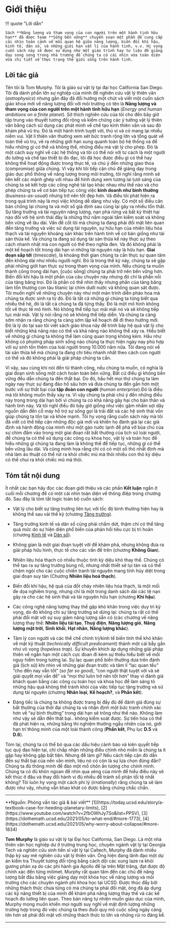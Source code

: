 # Giới thiệu

!!! quote "Lời dẫn"

    Sách **Năng lượng và tham vọng của con người trên một hành tinh hữu hạn** đã được team **Sống bền vững** chuyển soạn một phần để cung cấp cái nhìn toàn cảnh về mối quan hệ giữa năng lượng, biến đổi khí hậu, kinh tế, dân số, và những giới hạn vật lí của hành tinh, v.v. Hi vọng cuốn sách này sẽ được sử dụng như một giáo trình hay tư liệu để giảng dạy song song trong nhà trường để chúng ta có cái nhìn vừa toàn diện vừa chi tiết về thực trạng thế giới sống trên hành tinh. 

## Lời tác giả

Tên tôi là Tom Murphy. Tôi là giáo sư vật lý tại đại học California San Diego. Tôi đã dành phần lớn sự nghiệp của mình để nghiên cứu vật lý thiên văn (*astrophysics*) nhưng gần đây đã đổi hướng một chút và viết một cuốn sách giáo khoa mới về năng lượng đối với môi trường có tên là **Năng lượng và tham vọng của con người trên một hành tinh hữu hạn** (*Energy and human ambitions on a finite planet*). Sở thích nghiên cứu của tôi cho đến bây giờ tập trung vào thuyết tương đối rộng và kiểm chứng các ý tưởng vật lý thiên văn bằng cách sử dụng các phát minh về chế tạo kính thiên văn và sau đó khám phá vũ trụ. Đó là một hành trình tuyệt vời, thú vị và có mang lại nhiều niềm vui. Vật lí thiên văn thường xem xét bức tranh rộng lớn và tổng quát về toàn thể vũ trụ, vẽ ra những giới hạn xung quanh toàn bộ hệ thống và để hiểu những gì có thể và không thể, những điều mà vật lý cho phép. Đó là một cách suy nghĩ về các hệ thống và tôi có thể nói với tư cách là một người đo lường và chế tạo thiết bị đo đạc, tôi đã học được điều gì có thể hay không thể hoạt động được trong thực tế, và chú ý đến những giao thoa (compromise) giữa chúng. Vì vậy khi tôi tiếp cận chủ đề giảng dạy trong giáo dục phổ thông về năng lượng trong môi trường, tôi nghĩ rằng mình sẽ liên kết các mảnh ghép với nhau để hình dung xem tương lai tươi sáng của chúng ta sẽ kết hợp các công nghệ tái tạo khác nhau như thế nào và cho phép chúng ta về cơ bản tiếp tục công việc **kinh doanh như bình thường** (*business-as-usual*) nhưng trở nên tốt đẹp hơn. Và điều tôi phát hiện ra trong quá trình này là mọi việc không dễ dàng như vậy. Có một số điều căn bản chống lại chúng ta và một số giả định sau cùng lại gây ra nhiều tổn thất. Sự tăng trưởng và tài nguyên năng lượng, nạn phá rừng và bất kỳ thiệt hại nào đối với hệ sinh thái đây là những thứ nằm ngoài tầm kiểm soát và không bền vững về lâu dài. Vấn đề cốt lõi mà chúng ta đang phải đối mặt liên quan đến tăng trưởng và việc sử dụng tài nguyên, sự hữu hạn của nhiên liệu hóa thạch và tài nguyên khoáng sản khác trên hành tinh về cơ bản giống như tài sản thừa kế. Và chúng ta đang sử dụng tài sản thừa kế này thực sự theo cách nhanh nhất mà con người có thể theo nghĩa đen. Và đó không phải là một kế hoạch tốt trong dài hạn vì những tài nguyên này là hữu hạn. **Giai đoạn sắp tới** (*timescale*), là khoảng thời gian chúng ta cần thực sự quan tâm đến không dài như nhiều người nghĩ. Đó là trong thế kỷ này, chúng ta sẽ gặp phải những giới hạn thực sự trong tham vọng của mình. Nếu chúng ta muốn thành công trong dài hạn, [cuộc sống] chúng ta phải trở nên bền vững  hơn. Biến đổi khí hậu là một phần của câu chuyện này nhưng đó chỉ là phần nổi của tảng băng troi. Đó là phần có thể nhìn thấy nhưng phần của tảng băng làm tổn thương con tàu titanic lại chìm dưới nước và không quan sát được. Tôi muốn nghĩ về những chuyện này như một màn trình diễn pháo hoa mà chúng ta được sinh ra từ đó. Đó là tất cả những gì chúng ta từng biết qua nhiều thế hệ, đó là tất cả chúng ta đã từng thấy. Đó là một mô hình không tốt về thực tế mô hình. Nó không thể tiếp tục mãi mãi nó và sẽ không tiếp tục mãi mãi. Vật lý nói rằng nó sẽ không thể tiếp diễn. Và chúng ta càng sớm nhận ra rằng chúng ta càng sớm lập kế hoạch để đi theo hướng mới. Đó là lý do tại sao tôi viết sách giáo khoa này để trình bày hệ quả vật lý cho biết những khả năng nào có thể và khả năng nào không thể xảy ra. Hiểu biết về những gì chúng ta không thể làm cũng quan trọng không kém. Hầu như không có phương pháp sinh sống nào chúng ta thực hiện ngày nay phù hợp với sự sinh tồn thêm của loài người trong 10.000 năm nữa. Tôi đang nói về tài sản thừa kế mà chúng ta đang chi tiêu nhanh nhất theo cách con người có thể và đó không phải là giải pháp chúng ta cần. 

Vì vậy, sau cùng khi nói đến từ thành công, nếu chúng ta muốn, có nghĩa là giai đoạn sinh sống một cách hoàn toàn bền vững. Bất cứ điều gì không bền vững đều dẫn chúng ta đến thất bại. Do đó, hầu hết  mọi thứ chúng ta làm ngày nay thực sự đang đào hố sâu hơn và đưa chúng ta đến gần hơn một bước với sự thất bại của **tập đoàn con người** (*human enterprise*).Đó là điều mà tôi không muốn thấy xảy ra. Vì vậy chúng ta phải chú ý đến những điều này trong trong dài hạn bởi vì chúng ta có khả năng gây hại cho bản thân và hành tinh này. Và tôi nghĩ điều đó bây giờ giống như việc gặm nhấm sợi dây nguồn dẫn đến cỗ máy hỗ trợ sự sống gọi là trái đất và các hệ sinh thái vốn giúp chúng ta tồn tại và khỏe mạnh. Tôi hy vọng rằng cuốn sách này mà tôi đã viết có thể tiếp cận những độc giả mới và khiến họ đánh giá lại các giả định và hành động của mình như một gáo nước lạnh để phá vỡ bùa chú của sự chìm đắm vào trong một giai đoạn rất bất thường của lịch sử loài người, để chúng ta có thể sử dụng các công cụ khoa học, vật lý và toán học để hiểu những gì chúng ta đang làm là không thể để tiếp tục, những gì có thể bền vững lâu dài. Và cũng minh họa rằng chỉ có có một số thỏ nhất định mà nhà làm ảo thuật có thể rút ra khỏi chiếc mũ mà thôi nhiều con thỏ kỳ diệu có thể chui ra khỏi chiếc mũ mà thôi.

## Tóm tắt nội dung

Ít nhất các bạn hãy đọc các đoạn giới thiệu và các phần **Kết luận** ngắn ở cuối mỗi chương để có một cái nhìn toàn diện về thông điệp trong chương đó. Sau đây là tóm tắt logic toàn bộ cuốn sách:

- Vật lý cho biết sự tăng trưởng liên tục với tốc độ bình thường hiện hay là không thể sau vài thế kỷ (chương [Tăng trưởng](https://songbenvung.net/energy/life/human-ambition/1-growth/)).

- Tăng trưởng kinh tế và dân số cũng phải chấm dứt, thậm chí có thể tăng quá mức do sự hiện diện phổ biến của phản hồi tiêu cực bị trì hoãn (chương [Kinh tế](https://songbenvung.net/energy/life/human-ambition/2-econ/) và [Dân số](https://songbenvung.net/energy/life/human-ambition/3-population/)).

- Không gian là một giai đoạn tuyệt vời để khám phá, nhưng không đưa ra giải pháp hữu hình, thực tế cho các vấn đề trên (chương **Không Gian**).

- Nhiên liệu hóa thạch có nhiều thuộc tính kỳ diệu khó thay thế. Chúng có thể tạo ra sự tăng trưởng bùng nổ, nhưng nhất thiết sẽ lụi tàn và có thể châm ngòi cho các cuộc chiến tranh tài nguyên mang tính hủy diệt trong giai đoạn suy tàn (Chương **Nhiên liệu hoá thạch**).

- Biến đổi khí hậu, hệ quả của đốt cháy nhiên liệu hóa thạch, là một mối đe dọa nghiêm trọng, nhưng chỉ là một trong danh sách dài các tệ nạn gây ra cho các hệ sinh thái và tài nguyên hữu hạn (chương **Khí hậu**).

- Các công nghệ năng lượng thay thế gặp khó khăn trong việc duy trì kỳ vọng, do đó không chỉ sự tăng trưởng sẽ dừng lại: chúng ta rất có thể phải đối mặt với sự suy giảm năng lượng sẵn có (các chương về năng lượng thay thế: **Nhiên liệu tái tạo**, **Thuỷ điện**, **Năng lượng gió**, **Năng lượng mặt trời**, **Sinh khối**, **Hạt nhân**, **Năng lượng khác**).

- Tâm lý con người và các thể chế chính trị/kinh tế biến tình thế khó khăn về mặt kỹ thuật (*technically difficult predicament*) thành một cái bẫy gần như vô vọng (*hopeless trap*). Sự khuyến khích áp dụng những giải pháp thiên về ngắn hạn một cách cực đoan đi kèm sự thiếu hiểu biết về mối nguy hiểm trong tương lai. Sự lạc quan phổ biến thường dựa trên đánh giá (lịch sử) khi nhìn về những giai đoạn trước và tâm lí “lạc quan tếu” “cho đến nay vẫn tốt” (*so far so good*), “con người thật tuyệt vời và sẽ giải quyết mọi vấn đề” và “mọi thứ luôn trở nên tốt hơn” thay vì đánh giá khách quan bằng các công cụ toán học và khoa học để làm sáng tỏ những hậu quả không thể tránh khỏi của việc tiếp tục tăng trưởng và sử dụng tài nguyên (chương **Nhân loại**, **Kế hoạch?**, và **Phần kết**).

- Đáng tiếc là chúng ta không được trang bị đầy đủ để đánh giá đúng sự bất thường của thời đại chúng ta và nhận định một bức tranh chính xác hơn về “sự bình thường” trong dài hạn sẽ trông như thế nào. Không làm như vậy sẽ dẫn đến thất bại.. không kiểm soát được. Sự tiến hóa có thể đã phát hiện ra, những bằng thí nghiệm thường ngẫu nhiên của nó, giới hạn trí thông minh của một loài thành công (**Phần kết**, Phụ lục **D.5** và **D.6**).

Tóm lại, chúng ta có thể bỏ qua các dấu hiệu cảnh báo và kiên quyết tiếp tục quỹ đạo hiện tại, chỉ chấp nhận những điều chỉnh nhỏ miễn là chúng ta ít gặp hay không gặp bất tiện. Nhưng để làm gì? Nếu cách tiếp cận đó dẫn đến sự thất bại của nền văn minh, liệu nó có còn là sự lựa chọn đúng đắn? Chúng ta đủ thông minh để đào một mồ chôn ấn tượng cho chính mình. Chúng ta có đủ khôn ngoan để nhìn qua xẻng của mình để hiểu điều này sẽ kết thúc ở đâu và thay đổi hành vi đủ nhiều để tránh số phận tồi tệ nhất không? Tôi luôn hy vọng một cách phi lý (*irrationally*) rằng chúng ta sẽ làm được như vậy, nhưng vẫn khao khát có được bằng chứng chắc chắn.

<hr/>
**Nguồn: Phỏng vấn tác giả & bài viết** [1](https://today.ucsd.edu/story/a-textbook-case-for-heeding-planetary-limits), [2](https://www.youtube.com/watch?v=2fbOWhJy7So&list=PPSV), [3](https://dothemath.ucsd.edu/2021/05/to-what-end/#more-1773), [4](https://dothemath.ucsd.edu/2021/05/why-worry-about-collapse/#more-1834)

**Tom Murphy** là giáo sư vật lý tại Đại học California, San Diego. Là một nhà thiên văn học nghiệp dư ở trường trung học, chuyên ngành vật lý tại Georgia Tech và nghiên cứu sinh tiến sĩ vật lý tại Caltech, Murphy đã dành nhiều thập kỷ say mê nghiên cứu vật lý thiên văn. Ông hiện đang lãnh đạo một dự án kiểm tra Thuyết tương đối rộng bằng cách dội các xung laze ra khỏi gương phản xạ do các phi hành gia Apollo để lại trên Mặt trăng, đạt được độ chính xác đến từng milimet. Murphy rất quan tâm đến các chủ đề năng lượng bắt đầu bằng việc giảng dạy một khóa học về năng lượng và môi trường cho các chuyên ngành phi khoa học tại UCSD. Được thúc đẩy bởi những thách thức chưa từng có mà chúng ta phải đối mặt, ông đã áp dụng các kỹ năng thiết bị của mình để khám phá năng lượng thay thế và các kế hoạch đo lường liên quan. Theo bản năng tự nhiên muốn giáo dục của mình, Murphy mong muốn khiến mọi người suy nghĩ về mặt định lượng những trường hợp trong đó việc chúng ta theo đuổi quy mô cuộc sống ngày càng lớn hơn sẽ phải đối mặt với những thách thức to lớn và những rủi ro đáng kể.
<hr/>